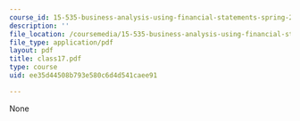 ```yaml
---
course_id: 15-535-business-analysis-using-financial-statements-spring-2003
description: ''
file_location: /coursemedia/15-535-business-analysis-using-financial-statements-spring-2003/ee35d44508b793e580c6d4d541caee91_class17.pdf
file_type: application/pdf
layout: pdf
title: class17.pdf
type: course
uid: ee35d44508b793e580c6d4d541caee91

---
```

None